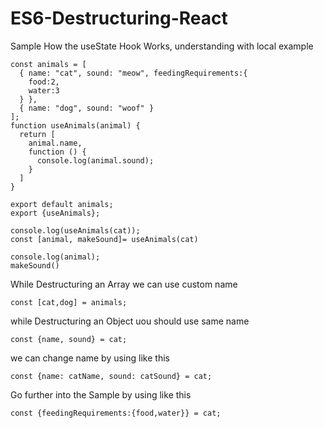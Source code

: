 # ES6-Destructuring-React

Sample How the useState Hook Works, understanding with local example
```
const animals = [
  { name: "cat", sound: "meow", feedingRequirements:{
    food:2,
    water:3
  } },
  { name: "dog", sound: "woof" }
];
function useAnimals(animal) {
  return [
    animal.name,
    function () {
      console.log(animal.sound);
    }
  ]
}

export default animals;
export {useAnimals};
```
```
console.log(useAnimals(cat));
const [animal, makeSound]= useAnimals(cat)

console.log(animal);
makeSound()
```
While Destructuring an Array we can use custom name
```
const [cat,dog] = animals;
```

while Destructuring an Object uou should use same name 
```
const {name, sound} = cat;
```

we can change name by using like this
```
const {name: catName, sound: catSound} = cat;
```

Go further into the Sample by using like this
```
const {feedingRequirements:{food,water}} = cat;
```
